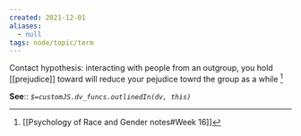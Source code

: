 ```yaml
---
created: 2021-12-01 
aliases:
  - null
tags: node/topic/term
---
```

Contact hypothesis: interacting with people from an outgroup, you hold [[prejudice]] toward will reduce your pejudice towrd the group as a while [^1]

**See**::
*`$=customJS.dv_funcs.outlinedIn(dv, this)`* 

[^1]: [[Psychology of Race and Gender notes#Week 16]]

